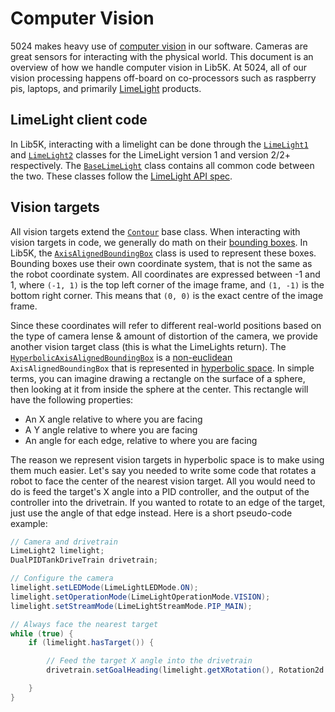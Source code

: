 # Computer Vision

5024 makes heavy use of [computer vision](https://en.wikipedia.org/wiki/Computer_vision) in our software. Cameras are great sensors for interacting with the physical world. This document is an overview of how we handle computer vision in Lib5K. At 5024, all of our vision processing happens off-board on co-processors such as raspberry pis, laptops, and primarily [LimeLight](https://limelightvision.io/) products. 

## LimeLight client code

In Lib5K, interacting with a limelight can be done through the [`LimeLight1`](/lib5k/javadoc/io/github/frc5024/lib5k/hardware/limelightvision/products/LimeLight1.html) and [`LimeLight2`](/lib5k/javadoc/io/github/frc5024/lib5k/hardware/limelightvision/products/LimeLight2.html) classes for the LimeLight version 1 and version 2/2+ respectively. The [`BaseLimeLight`](/lib5k/javadoc/io/github/frc5024/lib5k/hardware/limelightvision/BaseLimeLight.html) class contains all common code between the two. These classes follow the [LimeLight API spec](https://docs.limelightvision.io/en/latest/networktables_api.html).

## Vision targets

All vision targets extend the [`Contour`](/lib5k/javadoc/io/github/frc5024/lib5k/vision/types/Contour.html) base class. When interacting with vision targets in code, we generally do math on their [bounding boxes](https://en.wikipedia.org/wiki/Minimum_bounding_box#Axis-aligned_minimum_bounding_box). In Lib5K, the [`AxisAlignedBoundingBox`](/lib5k/javadoc/io/github/frc5024/lib5k/vision/types/AxisAlignedBoundingBox.html) class is used to represent these boxes. Bounding boxes use their own coordinate system, that is not the same as the robot coordinate system. All coordinates are expressed between -1 and 1, where `(-1, 1)` is the top left corner of the image frame, and `(1, -1)` is the bottom right corner. This means that `(0, 0)` is the exact centre of the image frame.

Since these coordinates will refer to different real-world positions based on the type of camera lense & amount of distortion of the camera, we provide another vision target class (this is what the LimeLights return). The [`HyperbolicAxisAlignedBoundingBox`](/lib5k/javadoc/io/github/frc5024/lib5k/vision/types/HyperbolicAxisAlignedBoundingBox.html) is a [non-euclidean](https://en.wikipedia.org/wiki/Non-Euclidean_geometry) `AxisAlignedBoundingBox` that is represented in [hyperbolic space](https://en.wikipedia.org/wiki/Hyperbolic_geometry). In simple terms, you can imagine drawing a rectangle on the surface of a sphere, then looking at it from inside the sphere at the center. This rectangle will have the following properties:

 - An X angle relative to where you are facing
 - A Y angle relative to where you are facing
 - An angle for each edge, relative to where you are facing

The reason we represent vision targets in hyperbolic space is to make using them much easier. Let's say you needed to write some code that rotates a robot to face the center of the nearest vision target. All you would need to do is feed the target's X angle into a PID controller, and the output of the controller into the drivetrain. If you wanted to rotate to an edge of the target, just use the angle of that edge instead. Here is a short pseudo-code example:

```java
// Camera and drivetrain
LimeLight2 limelight;
DualPIDTankDriveTrain drivetrain;

// Configure the camera
limelight.setLEDMode(LimeLightLEDMode.ON);
limelight.setOperationMode(LimeLightOperationMode.VISION);
limelight.setStreamMode(LimeLightStreamMode.PIP_MAIN);

// Always face the nearest target
while (true) {
    if (limelight.hasTarget()) {

        // Feed the target X angle into the drivetrain
        drivetrain.setGoalHeading(limelight.getXRotation(), Rotation2d.fromDrgrees(5.0));

    }
}
```